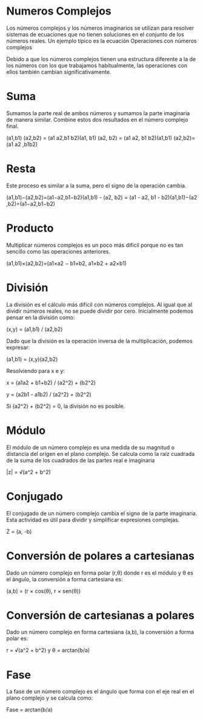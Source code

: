 # Numeros Complejos

Los números complejos y los números imaginarios se utilizan para resolver sistemas de ecuaciones que no tienen soluciones en el conjunto de los números reales. Un ejemplo típico es la ecuación Operaciones con números complejos

Debido a que los números complejos tienen una estructura diferente a la de los números con los que trabajamos habitualmente, las operaciones con ellos también cambian significativamente. 

# Suma
Sumamos la parte real de ambos números y sumamos la parte imaginaria de manera similar. Combine estos dos resultados en el número complejo final. 

(a1,b1) (a2,b2) = (a1 a2,b1 b2)(a1, b1) (a2, b2) = (a1 a2, b1 b2)(a1,b1) (a2,b2)=(a1 a2 ,b1b2)

# Resta 
Este proceso es similar a la suma, pero el signo de la operación cambia. 

(a1,b1)−(a2,b2)=(a1−a2,b1−b2)(a1,b1) - (a2, b2) = (a1 - a2, b1 - b2)(a1,b1)−(a2 ,b2)=(a1−a2,b1−b2)

# Producto
Multiplicar números complejos es un poco más difícil porque no es tan sencillo como las operaciones anteriores. 

(a1,b1)×(a2,b2)=(a1×a2 − b1×b2, a1×b2 + a2×b1)

# División 
La división es el cálculo más difícil con números complejos. Al igual que al dividir números reales, no se puede dividir por cero. 
Inicialmente podemos pensar en la división como:

(x,y) = (a1,b1) / (a2,b2)

Dado que la división es la operación inversa de la multiplicación, podemos expresar:

(a1,b1) = (x,y)(a2,b2)

Resolviendo para x e y:

x = (a1a2 + b1+b2) / (a2^2) + (b2^2)

y = (a2b1 - a1b2) / (a2^2) + (b2^2)

Si (a2^2) + (b2^2) = 0, la división no es posible.

# Módulo
El módulo de un número complejo es una medida de su magnitud o distancia del origen en el plano complejo. 
Se calcula como la raíz cuadrada de la suma de los cuadrados de las partes real e imaginaria

|z| = √(a^2 + b^2)

# Conjugado
El conjugado de un número complejo cambia el signo de la parte imaginaria. 
Esta actividad es útil para dividir y simplificar expresiones complejas. 

Ż = (a, -b)

# Conversión de polares a cartesianas
Dado un número complejo en forma polar (r,θ) donde r es el módulo y θ es el ángulo, la conversión a forma cartesiana es:

(a,b) = (r × cos(θ), r × sen(θ))

# Conversión de cartesianas a polares
Dado un número complejo en forma cartesiana (a,b), la conversión a forma polar es:

r = √(a^2 + b^2)  y  θ = arctan(b/a)

# Fase
La fase de un número complejo es el ángulo que forma con el eje real en el plano complejo y se calcula como:

Fase = arctan(b/a)
